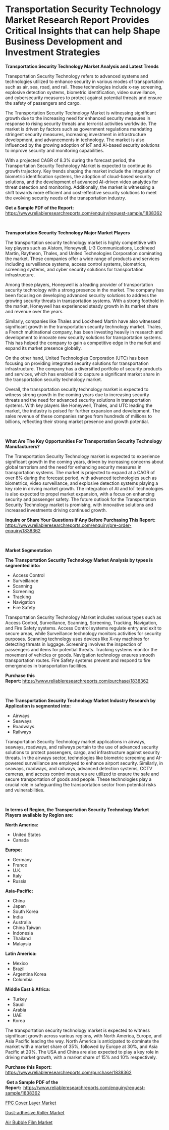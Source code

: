 <p><h1>Transportation Security Technology Market Research Report Provides Critical Insights that can help Shape Business Development and Investment Strategies</h1></p><p><strong>Transportation Security Technology Market Analysis and Latest Trends</strong></p>
<p><p>Transportation Security Technology refers to advanced systems and technologies utilized to enhance security in various modes of transportation such as air, sea, road, and rail. These technologies include x-ray screening, explosive detection systems, biometric identification, video surveillance, and cybersecurity measures to protect against potential threats and ensure the safety of passengers and cargo.</p><p>The Transportation Security Technology Market is witnessing significant growth due to the increasing need for enhanced security measures in response to rising security threats and terrorist activities worldwide. The market is driven by factors such as government regulations mandating stringent security measures, increasing investment in infrastructure development, and advancements in technology. The market is also influenced by the growing adoption of IoT and AI-based security solutions to improve security and monitoring capabilities.</p><p>With a projected CAGR of 8.3% during the forecast period, the Transportation Security Technology Market is expected to continue its growth trajectory. Key trends shaping the market include the integration of biometric identification systems, the adoption of cloud-based security solutions, and the development of advanced AI-driven video analytics for threat detection and monitoring. Additionally, the market is witnessing a shift towards more efficient and cost-effective security solutions to meet the evolving security needs of the transportation industry.</p></p>
<p><strong>Get a Sample PDF of the Report:&nbsp;</strong> <a href="https://www.reliableresearchreports.com/enquiry/request-sample/1838362">https://www.reliableresearchreports.com/enquiry/request-sample/1838362</a></p>
<p>&nbsp;</p>
<p><strong>Transportation Security Technology Major Market Players</strong></p>
<p><p>The transportation security technology market is highly competitive with key players such as Alstom, Honeywell, L-3 Communications, Lockheed Martin, Raytheon, Thales, and United Technologies Corporation dominating the market. These companies offer a wide range of products and services including surveillance systems, access control systems, biometrics, screening systems, and cyber security solutions for transportation infrastructure.</p><p>Among these players, Honeywell is a leading provider of transportation security technology with a strong presence in the market. The company has been focusing on developing advanced security solutions to address the growing security threats in transportation systems. With a strong foothold in the market, Honeywell has experienced steady growth in its market share and revenue over the years.</p><p>Similarly, companies like Thales and Lockheed Martin have also witnessed significant growth in the transportation security technology market. Thales, a French multinational company, has been investing heavily in research and development to innovate new security solutions for transportation systems. This has helped the company to gain a competitive edge in the market and expand its market presence globally.</p><p>On the other hand, United Technologies Corporation (UTC) has been focusing on providing integrated security solutions for transportation infrastructure. The company has a diversified portfolio of security products and services, which has enabled it to capture a significant market share in the transportation security technology market.</p><p>Overall, the transportation security technology market is expected to witness strong growth in the coming years due to increasing security threats and the need for advanced security solutions in transportation systems. With key players like Honeywell, Thales, and UTC leading the market, the industry is poised for further expansion and development. The sales revenue of these companies ranges from hundreds of millions to billions, reflecting their strong market presence and growth potential.</p></p>
<p>&nbsp;</p>
<p><strong>What Are The Key Opportunities For Transportation Security Technology Manufacturers?</strong></p>
<p><p>The Transportation Security Technology market is expected to experience significant growth in the coming years, driven by increasing concerns about global terrorism and the need for enhancing security measures in transportation systems. The market is projected to expand at a CAGR of over 8% during the forecast period, with advanced technologies such as biometrics, video surveillance, and explosive detection systems playing a key role in driving market growth. The integration of AI and IoT technologies is also expected to propel market expansion, with a focus on enhancing security and passenger safety. The future outlook for the Transportation Security Technology market is promising, with innovative solutions and increased investments driving continued growth.</p></p>
<p><strong>Inquire or Share Your Questions If Any Before Purchasing This Report:</strong> <a href="https://www.reliableresearchreports.com/enquiry/pre-order-enquiry/1838362">https://www.reliableresearchreports.com/enquiry/pre-order-enquiry/1838362</a></p>
<p>&nbsp;</p>
<p><strong>Market Segmentation</strong></p>
<p><strong>The Transportation Security Technology Market Analysis by types is segmented into:</strong></p>
<p><ul><li>Access Control</li><li>Surveillance</li><li>Scanning</li><li>Screening</li><li>Tracking</li><li>Navigation</li><li>Fire Safety</li></ul></p>
<p><p>Transportation Security Technology Market includes various types such as Access Control, Surveillance, Scanning, Screening, Tracking, Navigation, and Fire Safety systems. Access Control systems regulate entry and exit to secure areas, while Surveillance technology monitors activities for security purposes. Scanning technology uses devices like X-ray machines for detecting threats in luggage. Screening involves the inspection of passengers and items for potential threats. Tracking systems monitor the movement of vehicles or goods. Navigation technology ensures smooth transportation routes. Fire Safety systems prevent and respond to fire emergencies in transportation facilities.</p></p>
<p><strong>Purchase this Report:&nbsp;</strong><a href="https://www.reliableresearchreports.com/purchase/1838362">https://www.reliableresearchreports.com/purchase/1838362</a></p>
<p>&nbsp;</p>
<p><strong>The Transportation Security Technology Market Industry Research by Application is segmented into:</strong></p>
<p><ul><li>Airways</li><li>Seaways</li><li>Roadways</li><li>Railways</li></ul></p>
<p><p>Transportation Security Technology market applications in airways, seaways, roadways, and railways pertain to the use of advanced security solutions to protect passengers, cargo, and infrastructure against security threats. In the airways sector, technologies like biometric screening and AI-powered surveillance are employed to enhance airport security. Similarly, in seaways, roadways, and railways, advanced detection systems, CCTV cameras, and access control measures are utilized to ensure the safe and secure transportation of goods and people. These technologies play a crucial role in safeguarding the transportation sector from potential risks and vulnerabilities.</p></p>
<p>&nbsp;</p>
<p><strong>In terms of Region, the Transportation Security Technology Market Players available by Region are:</strong></p>
<p>
    <p> <strong> North America: </strong>
        <ul>
            <li>United States</li>
            <li>Canada</li>
        </ul>
        </p> 
    <p> <strong> Europe: </strong>
        <ul>
            <li>Germany</li>
            <li>France</li>
            <li>U.K.</li>
            <li>Italy</li>
            <li>Russia</li>
        </ul>
        </p> 
    <p> <strong> Asia-Pacific: </strong>
        <ul>
            <li>China</li>
            <li>Japan</li>
            <li>South Korea</li>
            <li>India</li>
            <li>Australia</li>
            <li>China Taiwan</li>
            <li>Indonesia</li>
            <li>Thailand</li>
            <li>Malaysia</li>
        </ul>
        </p> 
    <p> <strong> Latin America: </strong>
        <ul>
            <li>Mexico</li>
            <li>Brazil</li>
            <li>Argentina Korea</li>
            <li>Colombia</li>
        </ul>
        </p> 
    <p> <strong> Middle East & Africa: </strong>
        <ul>
            <li>Turkey</li>
            <li>Saudi</li>
            <li>Arabia</li>
            <li>UAE</li>
            <li>Korea</li>
        </ul>
    </p>
    </p>
<p><p>The transportation security technology market is expected to witness significant growth across various regions, with North America, Europe, and Asia Pacific leading the way. North America is anticipated to dominate the market with a market share of 35%, followed by Europe at 30%, and Asia Pacific at 20%. The USA and China are also expected to play a key role in driving market growth, with a market share of 15% and 10% respectively.</p></p>
<p><strong>Purchase this Report: </strong><a href="https://www.reliableresearchreports.com/purchase/1838362">https://www.reliableresearchreports.com/purchase/1838362</a></p>
<p>&nbsp;<strong>Get a Sample PDF of the Report:&nbsp;&nbsp;</strong><a href="https://www.reliableresearchreports.com/enquiry/request-sample/1838362">https://www.reliableresearchreports.com/enquiry/request-sample/1838362</a></p>
<p><strong></strong></p>
<p><p><a href="https://view.publitas.com/reportprime-1/fpc-cover-layer-market-size-reflecting-a-forecast-till-2030-market-by-type-by-application-and-by-geography/">FPC Cover Layer Market</a></p><p><a href="https://view.publitas.com/reportprime-1/decoding-the-dust-adhesive-roller-market-a-deep-dive-into-the-latest-market-trends-market-segmentation-and-competitive-analysis/">Dust-adhesive Roller Market</a></p><p><a href="https://view.publitas.com/reportprime-1/air-bubble-film-market-size-and-examines-its-market-scope-with-a-primary-focus-on-growth-opportunities-and-forecasted-trends-spanning-from-2023-to-2030/">Air Bubble Film Market</a></p></p>